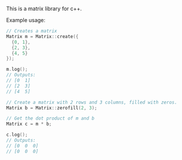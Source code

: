 This is a matrix library for c++.

Example usage:

```c++
// Creates a matrix
Matrix m = Matrix::create({
  {0, 1},
  {2, 3},
  {4, 5}
});

m.log();
// Outputs:
// [0  1]
// [2  3]
// [4  5]

// Create a matrix with 2 rows and 3 columns, filled with zeros.
Matrix b = Matrix::zerofill(2, 3);

// Get the dot product of m and b
Matrix c = m * b;

c.log();
// Outputs:
// [0  0  0]
// [0  0  0]
```
